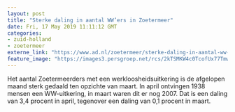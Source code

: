 ```yaml
---
layout: post
title: "Sterke daling in aantal WW’ers in Zoetermeer"
date: Fri, 17 May 2019 11:11:12 GMT
categories: 
- zuid-holland 
- zoetermeer 
externe_link: "https://www.ad.nl/zoetermeer/sterke-daling-in-aantal-ww-ers-in-zoetermeer~aeb4e985/"
feature_image: "https://images3.persgroep.net/rcs/2kTSMKW4c0TcofUx77TmwbMB5tk/diocontent/106097196/_fitwidth/400/?appId=21791a8992982cd8da851550a453bd7f&quality=0.7"
---
```


Het aantal Zoetermeerders met een werkloosheidsuitkering is de afgelopen maand sterk gedaald ten opzichte van maart. In april ontvingen 1938 mensen een WW-uitkering, in maart waren dit er nog 2007. Dat is een daling van 3,4 procent in april, tegenover een daling van 0,1 procent in maart.

